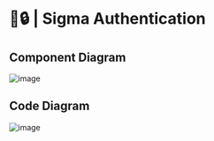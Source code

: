 # 🐺🔒 | Sigma Authentication

## Component Diagram
![image](https://github.com/user-attachments/assets/78882d46-359c-4e5e-8630-791cee1d99ee)

## Code Diagram
![image](https://github.com/user-attachments/assets/7abdf33b-e58e-4b9f-8127-262e16871682)
